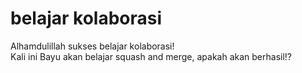 # belajar kolaborasi
Alhamdulillah sukses belajar kolaborasi! <br>
Kali ini Bayu akan belajar squash and merge, apakah akan berhasil!?<br>

